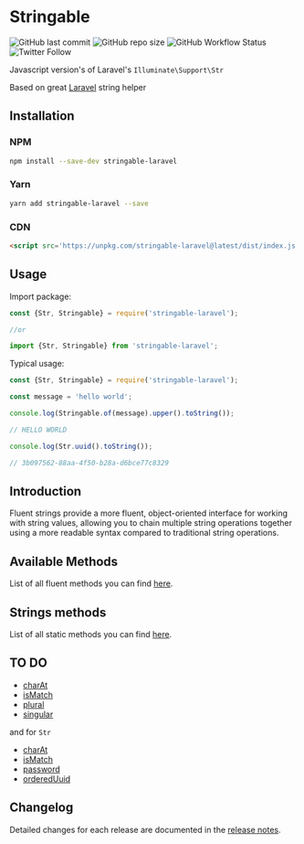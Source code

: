 # Stringable

![GitHub last commit](https://img.shields.io/github/last-commit/rudashi/stringable)
![GitHub repo size](https://img.shields.io/github/repo-size/rudashi/stringable)
![GitHub Workflow Status](https://img.shields.io/github/actions/workflow/status/rudashi/stringable/node.js.yml)
![Twitter Follow](https://img.shields.io/twitter/follow/BorysZmuda?style=social)

Javascript version's of Laravel's `Illuminate\Support\Str`

Based on great [Laravel](https://laravel.com/docs/master/helpers#fluent-strings-method-list) string helper

## Installation

### NPM

```bash
npm install --save-dev stringable-laravel
```

### Yarn

```bash
yarn add stringable-laravel --save
```

### CDN

```html
<script src='https://unpkg.com/stringable-laravel@latest/dist/index.js'></script>
```

## Usage

Import package:

```js
const {Str, Stringable} = require('stringable-laravel');

//or

import {Str, Stringable} from 'stringable-laravel';
```

Typical usage:

```js
const {Str, Stringable} = require('stringable-laravel');

const message = 'hello world';

console.log(Stringable.of(message).upper().toString());

// HELLO WORLD

console.log(Str.uuid().toString());

// 3b097562-88aa-4f50-b28a-d6bce77c8329
```

## Introduction
Fluent strings provide a more fluent, object-oriented interface for working with string values, allowing you to 
chain multiple string operations together using a more readable syntax compared to traditional string operations.

## Available Methods
List of all fluent methods you can find [here](docs/methods.md#fluent-methods).

## Strings methods
List of all static methods you can find [here](docs/statics.md#strings).

## TO DO
- [charAt](docs/methods.md#charat)
- [isMatch](docs/methods.md#ismatch)
- [plural](docs/methods.md#plural)
- [singular](docs/methods.md#singular)

and for `Str`
- [charAt](docs/statics.md#charat)
- [isMatch](docs/statics.md#ismatch)
- [password](docs/statics.md#password)
- [orderedUuid](docs/statics.md#ordereduuid)

## Changelog

Detailed changes for each release are documented in the [release notes](https://github.com/rudashi/stringable/releases).